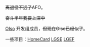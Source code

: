 ~~离退役不远了~~AFO。

~~奋斗半年我要上深中~~

[OIso](https://www.oiso.cf/) 开发组成员，~~但现在OIso已经似了~~。

一些项目：[HomeCard](https://github.com/hyc-official/HomeCard) [LGSE](https://lgse.hycqwq.top/) [LGEF](https://lgef.hycqwq.top/)
